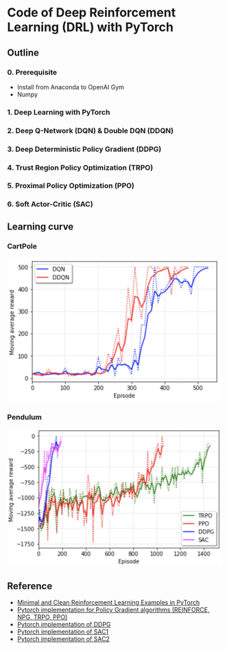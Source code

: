 # Code of Deep Reinforcement Learning (DRL) with PyTorch

## Outline

### 0. Prerequisite

- Install from Anaconda to OpenAI Gym
- Numpy

### 1. Deep Learning with PyTorch

### 2. Deep Q-Network (DQN) & Double DQN (DDQN)

### 3. Deep Deterministic Policy Gradient (DDPG)

### 4. Trust Region Policy Optimization (TRPO)

### 5. Proximal Policy Optimization (PPO)

### 6. Soft Actor-Critic (SAC)

## Learning curve

### CartPole

<img src="img/cartpole.png" width="500"/>

### Pendulum

<img src="img/pendulum.png" width="500"/>

## Reference

- [Minimal and Clean Reinforcement Learning Examples in PyTorch](https://github.com/reinforcement-learning-kr/reinforcement-learning-pytorch)
- [Pytorch implementation for Policy Gradient algorithms (REINFORCE, NPG, TRPO, PPO)](https://github.com/reinforcement-learning-kr/pg_travel)
- [Pytorch implementation of DDPG](https://github.com/jcwleo/Reinforcement_Learning/blob/master/pendulum/pendulum_ddpg.py)
- [Pytorch implementation of SAC1](https://github.com/vitchyr/rlkit/tree/master/rlkit/torch/sac)
- [Pytorch implementation of SAC2](https://github.com/pranz24/pytorch-soft-actor-critic)
